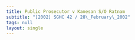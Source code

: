 ```yaml
---
title: Public Prosecutor v Kanesan S/O Ratnam
subtitle: "[2002] SGHC 42 / 28\_February\_2002"
tags: null
layout: single
---
```


